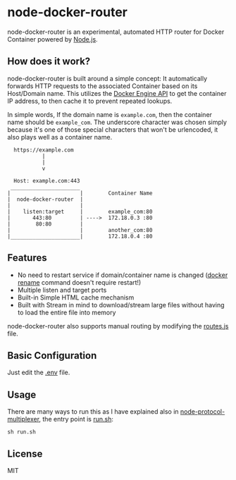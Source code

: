 node-docker-router
==================
node-docker-router is an experimental, automated HTTP router for Docker Container powered by [Node.js](https://nodejs.org/en/about/).

How does it work?
-----------------
node-docker-router is built around a simple concept: It automatically forwards HTTP requests to the associated Container based on its Host/Domain name. This utilizes the [Docker Engine API](https://docs.docker.com/engine/api/v1.41/#operation/ContainerInspect) to get the container IP address, to then cache it to prevent repeated lookups.

In simple words, If the domain name is `example.com`, then the container name should be `example_com`.
The underscore character was chosen simply because it's one of those special characters that won't be urlencoded, it also plays well as a container name.
```
  https://example.com
           |
           |
           v

  Host: example.com:443
 ______________________
|                      |        Container Name
|  node-docker-router  |        
|                      |
|    listen:target     |        example_com:80
|       443:80         | ---->  172.18.0.3 :80
|        80:80         |
|                      |        another_com:80
|______________________|        172.18.0.4 :80
```

Features
--------
* No need to restart service if domain/container name is changed ([docker rename](https://docs.docker.com/engine/reference/commandline/rename/) command doesn't require restart!)
* Multiple listen and target ports
* Built-in Simple HTML cache mechanism
* Built with Stream in mind to download/stream large files without having to load the entire file into memory

node-docker-router also supports manual routing by modifying the [routes.js](config/routes.js) file.

Basic Configuration
-------------------
Just edit the [.env](.env) file.

Usage
-----
There are many ways to run this as I have explained also in [node-protocol-multiplexer](https://github.com/nggit/node-protocol-multiplexer), the entry point is [run.sh](run.sh):
```
sh run.sh
```
License
-------
MIT
